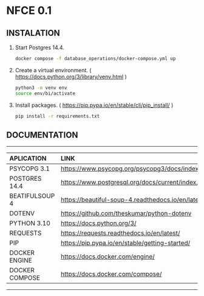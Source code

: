 # NFCE 0.1

## INSTALATION

1. Start Postgres 14.4.

    ```sh
    docker compose -f database_operations/docker-compose.yml up
    ```

2. Create a virtual environment. ( <https://docs.python.org/3/library/venv.html> )

    ```sh
    python3 -m venv env
    source env/bi/activate
    ```

3. Install packages. ( <https://pip.pypa.io/en/stable/cli/pip_install/> )

    ```sh
    pip install -r requirements.txt
    ```

## DOCUMENTATION

---
|APLICATION         |LINK                                                       |
|:---               |:---                                                       |
|PSYCOPG 3.1        | <https://www.psycopg.org/psycopg3/docs/index.html>        |
|POSTGRES 14.4      | <https://www.postgresql.org/docs/current/index.html>      |
|BEATIFULSOUP 4     | <https://beautiful-soup-4.readthedocs.io/en/latest/#>     |
|DOTENV             | <https://github.com/theskumar/python-dotenv>              |
|PYTHON 3.10        | <https://docs.python.org/3/>                              |
|REQUESTS           | <https://requests.readthedocs.io/en/latest/>              |
|PIP                | <https://pip.pypa.io/en/stable/getting-started/>          |
|DOCKER ENGINE      | <https://docs.docker.com/engine/>                         |
|DOCKER COMPOSE     | <https://docs.docker.com/compose/>                        |

---
